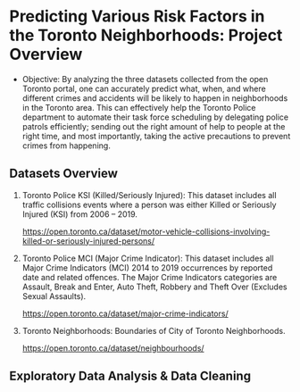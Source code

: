 Predicting Various Risk Factors in the Toronto Neighborhoods: Project Overview
==============================================================================

* Objective: By analyzing the three datasets collected from the open Toronto portal, one can accurately predict what, when, and where different crimes and accidents will be likely to happen in neighborhoods in the Toronto area. This can effectively help the Toronto Police department to automate their task force scheduling by delegating police patrols efficiently; sending out the right amount of help to people at the right time, and most importantly, taking the active precautions to prevent crimes from happening. 


Datasets Overview 
----------------------------
1. Toronto Police KSI (Killed/Seriously Injured): This dataset includes all traffic collisions events where a person was either Killed or Seriously Injured (KSI) from 2006 – 2019.

   https://open.toronto.ca/dataset/motor-vehicle-collisions-involving-killed-or-seriously-injured-persons/

2. Toronto Police MCI (Major Crime Indicator): This dataset includes all Major Crime Indicators (MCI) 2014 to 2019 occurrences by reported date and related offences. The Major Crime Indicators categories are Assault, Break and Enter, Auto Theft, Robbery and Theft Over (Excludes Sexual Assaults). 

   https://open.toronto.ca/dataset/major-crime-indicators/

3. Toronto Neighborhoods: Boundaries of City of Toronto Neighborhoods. 

   https://open.toronto.ca/dataset/neighbourhoods/


Exploratory Data Analysis & Data Cleaning 
-----------------------------------------
